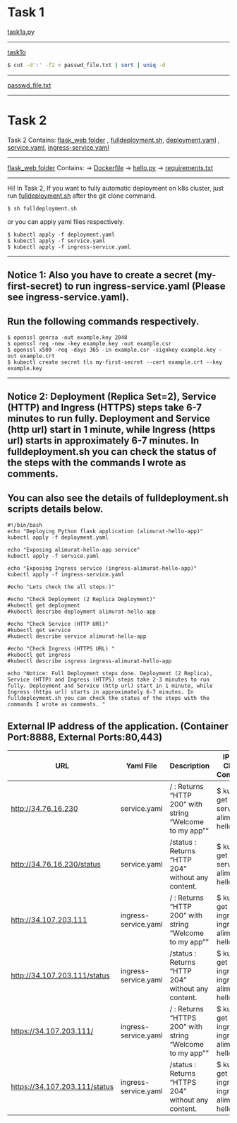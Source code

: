 Task 1
=========
[task1a.py](https://github.com/alimuratunsal/tasks/blob/master/task1a.py) 

------------------------------------------------------------------------------------------------------
[task1b](https://github.com/alimuratunsal/tasks/blob/master/task1b)
```bash
$ cut -d':' -f2 < passwd_file.txt | sort | uniq -d
```
------------------------------------------------------------------------------------------------------
[passwd_file.txt](https://github.com/alimuratunsal/tasks/blob/master/passwd_file.txt)

------------------------------------------------------------------------------------------------------

Task 2
=========
Task 2 Contains: 
[flask_web folder](https://github.com/alimuratunsal/tasks/tree/master/flask_web) , [fulldeployment.sh](https://github.com/alimuratunsal/tasks/blob/master/fulldeployment.sh), [deployment.yaml](https://github.com/alimuratunsal/tasks/blob/master/deployment.yaml) , [service.yaml](https://github.com/alimuratunsal/tasks/blob/master/service.yaml), [ingress-service.yaml	](https://github.com/alimuratunsal/tasks/blob/master/ingress-service.yaml)

------------------------------------------------------------------------------------------------------

[flask_web folder](https://github.com/alimuratunsal/tasks/tree/master/flask_web) Contains: 
-> [Dockerfile](https://github.com/alimuratunsal/tasks/blob/master/flask_web/Dockerfile) 
-> [hello.py](https://github.com/alimuratunsal/tasks/blob/master/flask_web/hello.py) 
-> [requirements.txt](https://github.com/alimuratunsal/tasks/blob/master/flask_web/requirements.txt) 

------------------------------------------------------------------------------------------------------
Hi!
In Task 2, If you want to fully automatic deployment on k8s cluster, just run [fulldeployment.sh](https://github.com/alimuratunsal/tasks/blob/master/fulldeployment.sh) after the git clone command.
  ```
  $ sh fulldeployment.sh
  ```
or you can apply yaml files respectively.
  ```
  $ kubectl apply -f deployment.yaml
  $ kubectl apply -f service.yaml
  $ kubectl apply -f ingress-service.yaml
  ```
---
Notice 1: Also you have to create a secret (my-first-secret) to run ingress-service.yaml (Please see ingress-service.yaml).
---
Run the following commands respectively.
---
  ```
  $ openssl genrsa -out example.key 2048
  $ openssl req -new -key example.key -out example.csr
  $ openssl x509 -req -days 365 -in example.csr -signkey example.key -out example.crt
  $ kubectl create secret tls my-first-secret --cert example.crt --key example.key

  ```
---
Notice 2: Deployment (Replica Set=2), Service (HTTP) and Ingress (HTTPS) steps take 6-7 minutes to run fully. Deployment and Service (http url) start in 1 minute, while Ingress (https url) starts in approximately 6-7 minutes. In fulldeployment.sh you can check the status of the steps with the commands I wrote as comments.
---
  

 You can also see the details of fulldeployment.sh scripts details below.
--
 ```
#!/bin/bash
echo "Deploying Python flask application (alimurat-hello-app)"
kubectl apply -f deployment.yaml

echo "Exposing alimurat-hello-app service"
kubectl apply -f service.yaml

echo "Exposing Ingress service (ingress-alimurat-hello-app)"
kubectl apply -f ingress-service.yaml

#echo "Lets check the all steps:)"

#echo "Check Deployment (2 Replica Deployment)"
#kubectl get deployment
#kubectl describe deployment alimurat-hello-app

#echo "Check Service (HTTP URl)"
#kubectl get service
#kubectl describe service alimurat-hello-app

#echo "Check Ingress (HTTPS URL) "
#kubectl get ingress
#kubectl describe ingress ingress-alimurat-hello-app

echo "Notice: Full Deployment steps done. Deployment (2 Replica), Service (HTTP) and Ingress (HTTPS) steps take 2-3 minutes to run fully. Deployment and Service (http url) start in 1 minute, while Ingress (https url) starts in approximately 6-7 minutes. In fulldeployment.sh you can check the status of the steps with the commands I wrote as comments. "
```
External IP address of the application. (Container Port:8888, External Ports:80,443)
-----
| URL | Yaml File | Description | IP:Port Check Command |
|----------|-------------|-------------|-------------|
| http://34.76.16.230 | service.yaml | / : Returns “HTTP 200” with string “Welcome to my app”” | $ kubectl get service alimurat-hello-app |
| http://34.76.16.230/status | service.yaml| /status : Returns “HTTP 204” without any content. | $ kubectl get service alimurat-hello-app |
| http://34.107.203.111 | ingress-service.yaml | / : Returns “HTTP 200” with string “Welcome to my app”” | $ kubectl get ingress ingress-alimurat-hello-app|
| http://34.107.203.111/status | ingress-service.yaml | /status : Returns “HTTP 204” without any content. | $ kubectl get ingress ingress-alimurat-hello-app |
| https://34.107.203.111/ | ingress-service.yaml | / : Returns “HTTPS 200” with string “Welcome to my app”” | $ kubectl get ingress ingress-alimurat-hello-app |
| https://34.107.203.111/status | ingress-service.yaml | /status : Returns “HTTPS 204” without any content. | $ kubectl get ingress ingress-alimurat-hello-app |
